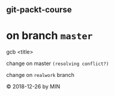 ## git-packt-course
# on branch `master`
gcb &lt;title&gt; 

change on master <code>(resolving conflict?)</code>

change on `realwork` branch 

&copy; 2018-12-26 by MIN